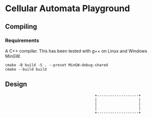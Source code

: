 # Cellular Automata Playground


## Compiling
### Requirements
A C++ compiler.  This has been tested with g++ on Linux and Windows MinGW.
```
cmake -B build -S . --preset MinGW-debug-shared
cmake --build build
```

## Design




											 +-------------------+
											 |     	  	   	     |
											 |     	  	   	     |
											 |     	  	   	     |
											 +-------------------+
